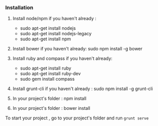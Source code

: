 ### Installation

1. Install node/npm if you haven't already : 
    * sudo apt-get install nodejs
    * sudo apt-get install nodejs-legacy
    * sudo apt-get install npm

2. Install bower if you haven't already: sudo npm install -g bower

3. Install ruby and compass if you haven't already:
    * sudo apt-get install ruby
    * sudo apt-get install ruby-dev
    * sudo gem install compass

4. Install grunt-cli if you haven't already : sudo npm install -g grunt-cli

5. In your project's folder : npm install

6. In your project's folder : bower install

To start your project , go to your project's folder and run ```grunt serve```

